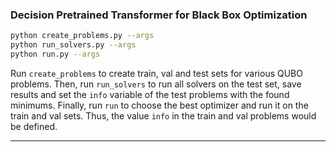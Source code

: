 ### Decision Pretrained Transformer for Black Box Optimization

````bash
python create_problems.py --args
python run_solvers.py --args
python run.py --args
````

Run `create_problems` to create train, val and test sets for various QUBO problems. Then, run `run_solvers` to run all solvers on the test set, save results and set the `info` variable of the test problems with the found minimums. Finally, run `run` to choose the best optimizer and run it on the train and val sets. Thus, the value `info` in the train and val problems would be defined.

<!-- To run DPT one simply needs execute the following command:

````bash
python run.py
```` -->

---
<!-- 
### Grey Box

A repo for solving **Integer Nonlinear Optimization** problems:

$$
\begin{align}
& \text{minimize} \ f(x) \ \text{for} \ x = [\{0, ..., n-1\}]^d \\
\end{align}
$$

Here $f$ is called **target function**, and functions $g_i, h_i$ are referred to as the **constraints**. 

All the problems are presented in the `problems` module as classes, inheriting from a base class `Problem`, located in `problem.base`. 

`Problem` class has two mandatory arguments:

- `d`​ - the dimensionality of the problem
- `n` - the mode of the problem

and a mandatory method:

- `target` - to get the target value for a given argument value

```python
problem = Problem(d=10, n=2)
```

To visualize a problem, one could simply call the `show_problem` method from the `utils` module with an additional argument `save_dir` to specify the path to save the result:

```python
show_problem(problem, save_dir)
``` -->

